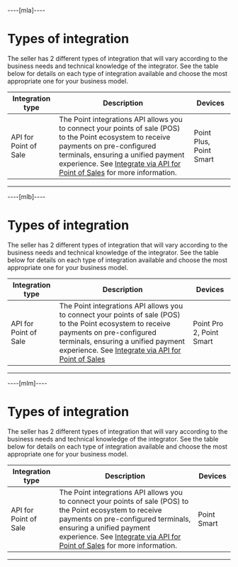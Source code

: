 ----[mla]----
# Types of integration

The seller has 2 different types of integration that will vary according to the business needs and technical knowledge of the integrator. See the table below for details on each type of integration available and choose the most appropriate one for your business model.

| Integration type | Description | Devices |
| --- | --- | --- |
| API for Point of Sale | The Point integrations API allows you to connect your points of sale (POS) to the Point ecosystem to receive payments on pre-configured terminals, ensuring a unified payment experience. See [Integrate via API for Point of Sales](/developers/en/docs/mp-point/integration-configuration/integrate-with-pdv/introduction) for more information. | Point Plus, Point Smart |

------------

----[mlb]----
# Types of integration

The seller has 2 different types of integration that will vary according to the business needs and technical knowledge of the integrator. See the table below for details on each type of integration available and choose the most appropriate one for your business model.

| Integration type | Description | Devices |
| --- | --- | --- |
| API for Point of Sale | The Point integrations API allows you to connect your points of sale (POS) to the Point ecosystem to receive payments on pre-configured terminals, ensuring a unified payment experience. See [Integrate via API for Point of Sales](/developers/en/docs/mp-point/integration-configuration/integrate-with-pdv/introduction) | Point Pro 2, Point Smart |

------------

----[mlm]----
# Types of integration

The seller has 2 different types of integration that will vary according to the business needs and technical knowledge of the integrator. See the table below for details on each type of integration available and choose the most appropriate one for your business model.

| Integration type | Description | Devices |
| --- | --- | --- |
| API for Point of Sale | The Point integrations API allows you to connect your points of sale (POS) to the Point ecosystem to receive payments on pre-configured terminals, ensuring a unified payment experience. See [Integrate via API for Point of Sales](/developers/en/docs/mp-point/integration-configuration/integrate-with-pdv/introduction) for more information. | Point Smart |

------------
